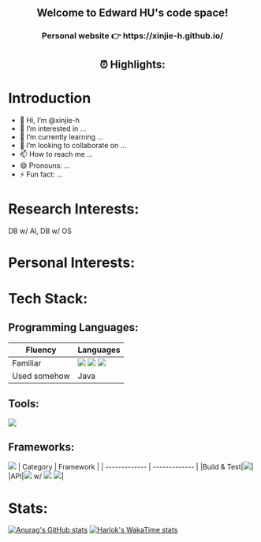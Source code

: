 <h2 align="center"> Welcome to Edward HU's code space! </h2>

<h3 align="center"> Personal website 👉 https://xinjie-h.github.io/ </h3>

<h2 align="center"> ⏰ Highlights:</h2>

# Introduction
- 👋 Hi, I’m @xinjie-h
- 👀 I’m interested in ...
- 🌱 I’m currently learning ...
- 💞️ I’m looking to collaborate on ...
- 📫 How to reach me ...
- 😄 Pronouns: ...
- ⚡ Fun fact: ...

# Research Interests:
DB w/ AI, DB w/ OS

# Personal Interests:


# Tech Stack:
## Programming Languages:

| Fluency      | Languages      |
| ------------- | ------------- |
| Familiar | [![](https://img.shields.io/badge/-C++-269539?style=flat-square&logo=c%2B%2B&logoColor=ffffff)](https://www.cplusplus.com/) [![](https://img.shields.io/badge/-Python-3776AB?style=flat-square&logo=python&logoColor=ffffff)](https://www.python.org/) [![](https://img.shields.io/badge/-Rust-ef4900?style=flat-square&logo=rust&logoColor=ffffff)](https://www.cplusplus.com/) |
|Used somehow|Java|


## Tools:
[![](https://img.shields.io/badge/-Docker-2496ED?style=flat-square&logo=docker&logoColor=ffffff)](https://www.docker.com/)

## Frameworks:
[![](https://img.shields.io/badge/-Torch-e74a2b?style=flat-square&logo=pytorch&logoColor=ffffff)](https://pytorch.org/)
| Category      | Framework      |
| ------------- | ------------- |
|Build & Test|[![](https://img.shields.io/badge/-Bazel-43A047?style=flat-square&logo=bazel&logoColor=ffffff)](https://bazel.build/)|
|API|[![](https://img.shields.io/badge/-FastAPI-009688?style=flat-square&logo=fastapi&logoColor=ffffff)](https://fastapi.tiangolo.com/) w/ [![](https://img.shields.io/badge/-Pydantic-e92063?style=flat-square&logo=pydantic&logoColor=ffffff)](https://docs.pydantic.dev/latest/) [![](https://img.shields.io/badge/-Swagger-85EA2D?style=flat-square&logo=swagger&logoColor=ffffff)](https://swagger.io/)|

# Stats:
[![Anurag's GitHub stats](https://github-readme-stats.vercel.app/api?username=edx-h)](https://github.com/anuraghazra/github-readme-stats)
[![Harlok's WakaTime stats](https://github-readme-stats.vercel.app/api/wakatime?username=xinjieh&layout=compact&hide=yaml,text,typescript,ruby,csv,xml,liquid,scss,json,other,git%20config)](https://github.com/anuraghazra/github-readme-stats)


<!---
xinjie-h/xinjie-h is a ✨ special ✨ repository because its `README.md` (this file) appears on your GitHub profile.
You can click the Preview link to take a look at your changes.
--->

